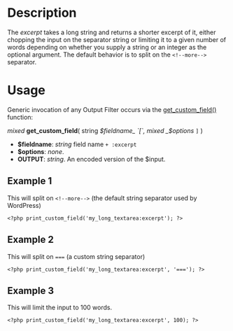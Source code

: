 

# Description #

The _excerpt_ takes a long string and returns a shorter excerpt of it, either chopping the input on the separator string or limiting it to a given number of words depending on whether you supply a string or an integer as the optional argument.  The default behavior is to split on the `<!--more-->` separator.

# Usage #

Generic invocation of any Output Filter occurs via the [get\_custom\_field()](TemplateFunctions#get_custom_field.md) function:

_mixed_ **get\_custom\_field**( string _$fieldname_ `[`, mixed _$options_ `]` )

  * **$fieldname**: _string_ field name `+ :excerpt`
  * **$options**: _none_.
  * **OUTPUT**: _string_.  An encoded version of the $input.

## Example 1 ##

This will split on `<!--more-->` (the default string separator used by WordPress)

```
<?php print_custom_field('my_long_textarea:excerpt'); ?>
```


## Example 2 ##

This will split on `===` (a custom string separator)

```
<?php print_custom_field('my_long_textarea:excerpt', '==='); ?>
```



## Example 3 ##

This will limit the input to 100 words.

```
<?php print_custom_field('my_long_textarea:excerpt', 100); ?>
```